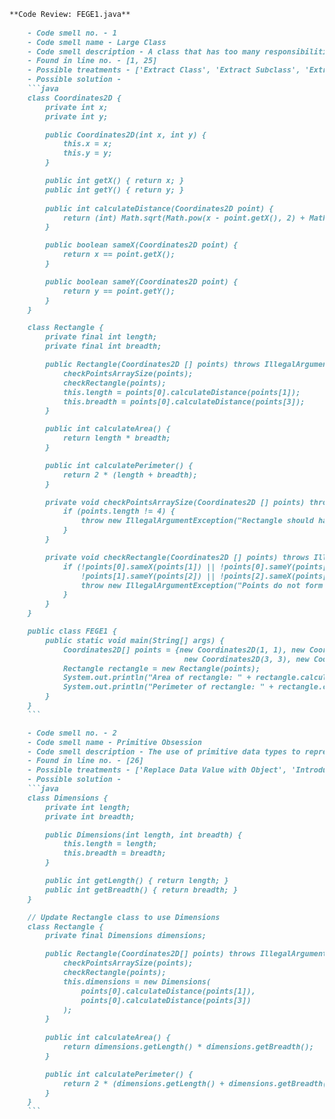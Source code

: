 ```markdown
**Code Review: FEGE1.java**
    
    - Code smell no. - 1
    - Code smell name - Large Class
    - Code smell description - A class that has too many responsibilities, making it hard to understand, maintain, or change.
    - Found in line no. - [1, 25]
    - Possible treatments - ['Extract Class', 'Extract Subclass', 'Extract Interface', 'Duplicate Observed Data']
    - Possible solution - 
    ```java
    class Coordinates2D {
        private int x;
        private int y;

        public Coordinates2D(int x, int y) {
            this.x = x;
            this.y = y;
        }

        public int getX() { return x; }
        public int getY() { return y; }
        
        public int calculateDistance(Coordinates2D point) {
            return (int) Math.sqrt(Math.pow(x - point.getX(), 2) + Math.pow(y - point.getY(), 2));
        }

        public boolean sameX(Coordinates2D point) {
            return x == point.getX();
        }

        public boolean sameY(Coordinates2D point) {
            return y == point.getY();
        }
    }

    class Rectangle {
        private final int length;
        private final int breadth;

        public Rectangle(Coordinates2D [] points) throws IllegalArgumentException {
            checkPointsArraySize(points);
            checkRectangle(points);
            this.length = points[0].calculateDistance(points[1]);
            this.breadth = points[0].calculateDistance(points[3]);
        }

        public int calculateArea() {
            return length * breadth;
        }

        public int calculatePerimeter() {
            return 2 * (length + breadth);
        }

        private void checkPointsArraySize(Coordinates2D [] points) throws IllegalArgumentException {
            if (points.length != 4) {
                throw new IllegalArgumentException("Rectangle should have 4 points");
            }
        }

        private void checkRectangle(Coordinates2D [] points) throws IllegalArgumentException {
            if (!points[0].sameX(points[1]) || !points[0].sameY(points[3]) ||
                !points[1].sameY(points[2]) || !points[2].sameX(points[3])) {
                throw new IllegalArgumentException("Points do not form a rectangle");
            }
        }
    }

    public class FEGE1 {
        public static void main(String[] args) {
            Coordinates2D[] points = {new Coordinates2D(1, 1), new Coordinates2D(1, 3), 
                                       new Coordinates2D(3, 3), new Coordinates2D(3, 1)};
            Rectangle rectangle = new Rectangle(points);
            System.out.println("Area of rectangle: " + rectangle.calculateArea());
            System.out.println("Perimeter of rectangle: " + rectangle.calculatePerimeter());
        }
    }
    ```

    - Code smell no. - 2
    - Code smell name - Primitive Obsession
    - Code smell description - The use of primitive data types to represent domain ideas, which can be better represented as objects.
    - Found in line no. - [26]
    - Possible treatments - ['Replace Data Value with Object', 'Introduce Parameter Object or Preserve Whole Object', 'Replace Type Code with Class, Replace Type Code with Subclasses or Replace Type Code with State/Strategy', 'Replace Array with Object']
    - Possible solution - 
    ```java
    class Dimensions {
        private int length;
        private int breadth;

        public Dimensions(int length, int breadth) {
            this.length = length;
            this.breadth = breadth;
        }

        public int getLength() { return length; }
        public int getBreadth() { return breadth; }
    }

    // Update Rectangle class to use Dimensions
    class Rectangle {
        private final Dimensions dimensions;

        public Rectangle(Coordinates2D[] points) throws IllegalArgumentException {
            checkPointsArraySize(points);
            checkRectangle(points);
            this.dimensions = new Dimensions(
                points[0].calculateDistance(points[1]),
                points[0].calculateDistance(points[3])
            );
        }
        
        public int calculateArea() {
            return dimensions.getLength() * dimensions.getBreadth();
        }

        public int calculatePerimeter() {
            return 2 * (dimensions.getLength() + dimensions.getBreadth());
        }
    }
    ```

```